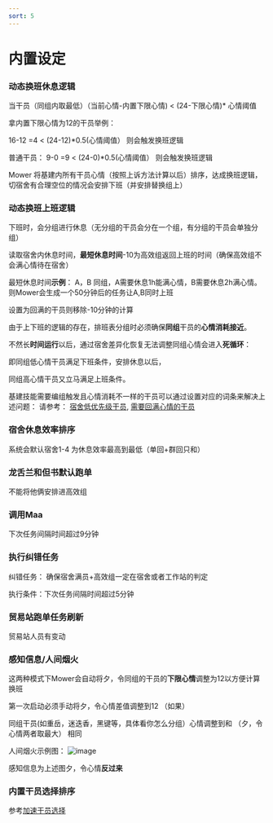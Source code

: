 ```yaml
---
sort: 5
---
```

# 内置设定

### 动态换班休息逻辑
当干员（同组内取最低）（当前心情-内置下限心情)  < (24-下限心情)* 心情阈值

拿内置下限心情为12的干员举例：

16-12 =4 < (24-12)*0.5(心情阈值） 则会触发换班逻辑

普通干员：
9-0 =9 < (24-0)*0.5(心情阈值） 则会触发换班逻辑

Mower 将基建内所有干员心情（按照上诉方法计算以后）排序，达成换班逻辑，切宿舍有合理空位的情况会安排下班（并安排替换组上）

### 动态换班上班逻辑

下班时，会分组进行休息（无分组的干员会分在一个组，有分组的干员会单独分组）

读取宿舍内休息时间，**最短休息时间**-10为高效组返回上班的时间（确保高效组不会满心情待在宿舍）

最短休息时间**示例**： A，B 同组，A需要休息1h能满心情，B需要休息2h满心情。
则Mower会生成一个50分钟后的任务让A,B同时上班

设置为回满的干员则移除-10分钟的计算

由于上下班的逻辑的存在，排班表分组时必须确保**同组**干员的**心情消耗接近**。

不然长**时间运行**以后，通过宿舍差异化恢复无法调整同组心情会进入**死循环**： 

即同组低心情干员满足下班条件，安排休息以后，

同组高心情干员又立马满足上班条件。

基建技能需要编组触发且心情消耗不一样的干员可以通过设置对应的词条来解决上述问题：
请参考： [宿舍低优先级干员](../conf/2.advancedSettings.html#宿舍低优先级干员),
[需要回满心情的干员](../conf/2.advancedSettings.html#需要回满心情的干员)


### 宿舍休息效率排序
系统会默认宿舍1-4 为休息效率最高到最低（单回+群回只和）

### 龙舌兰和但书默认跑单
不能将他俩安排进高效组

### 调用Maa
下次任务间隔时间超过9分钟

### 执行纠错任务 
纠错任务： 确保宿舍满员+高效组一定在宿舍或者工作站的判定

执行条件：下次任务间隔时间超过5分钟

### 贸易站跑单任务刷新
贸易站人员有变动

### 感知信息/人间烟火
这两种模式下Mower会自动将夕，令同组的干员的**下限心情**调整为12以方便计算换班

第一次启动必须手动将夕，令心情差值调整到12 （如果）

同组干员(如重岳，迷迭香，黑键等，具体看你怎么分组）心情调整到和 （夕，令心情两者取最大） 相同

人间烟火示例图：
![image](https://github.com/ArkMowers/arknights-mower/assets/33809511/2d7ca5fa-f733-48bc-9934-4e7d1a2e77cb)

感知信息为上述图夕，令心情**反过来**


### 内置干员选择排序
参考[加速干员选择](../noun/3.tips.html#加速干员选择)


